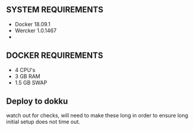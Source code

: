 

## SYSTEM REQUIREMENTS

- Docker 18.09.1
- Wercker 1.0.1467
-

## DOCKER REQUIREMENTS

- 4 CPU's
- 3 GB RAM
- 1.5 GB SWAP






## Deploy to dokku

watch out for checks, will need to make these long in order to ensure long initial setup does not time out.
